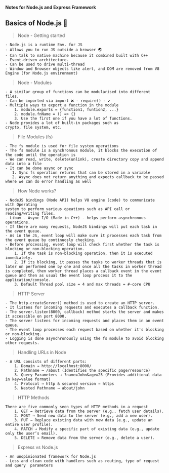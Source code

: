 **Notes for Node.js and Express Framework**

## Basics of Node.js 🚀

> Node - Getting started

    - Node.js is a runtime Env. for JS
    - Allows you to run JS outside a browser 🌏
    - Can talk to native machine because it combined built with C++
    - Event-driven architecture.
    - Can be used to drive multi-thread
    - Window and Browser objects like alert, and DOM are removed from V8 Engine (for Node.js environment)

> Node - Modules

    - A similar group of functions can be modularised into different files.
    - Can be imported via import ❌ - require() - ✔
    - Multiple ways to export a function in the module
        1. module.exports = {function1, funtion2, ...}
        2. module.fnName = () => {}
        3. Use the first one if you have a lot of functions.
    - Node provides a lot of built-in packages such as
    crypto, file system, etc.

> File Modules (fs)

    - The fs module is used for file system operations
    - The fs module is a synchronous module, it blocks the execution of the code until the operation is
    - We can read, write, delete(unlink), create directory copy and append data into a file
    - It can be done async or sync
       1. Sync fs operation returns that can be stored in a variable
       2. Async does not return anything and expects callback to be passed where we can do error handling as well

> How Node works?

    - NodeJS bindings (Node API) helps V8 engine (code) to communicate with Operating
    system to perform various opeations such as API call or reading/writing files.
    - Libuv - Async I/O (Made in C++) - helps perform asynchronous operations.
    - If there are many requests, NodeJS bindings will put each task in the event queue.
    - As in the JS, event loop will make sure it processes each task from the event queue by continuosly checking.
    - Before processing, event loop will check first whether the task is blocking or non-blocking operation.
        1. If the task is non-blocking operation, then it is executed immediately.
        2. If its blocking, it passes the tasks to worker threads that is later on performed one by one and once all the tasks in worker thread is completed, then worker thread places a callback event in the event queue and then as usual the event loop process it to the application/console.
        3. Default Thread pool size = 4 and max threads = #-core CPU

> HTTP Server

    - The http.createServer() method is used to create an HTTP server.
    - It listens for incoming requests and executes a callback function.
    - The server.listen(8000, callback) method starts the server and makes it accessible on port 8000.
    - The server listens for incoming requests and places them in an event queue.
    - The event loop processes each request based on whether it's blocking or non-blocking.
    - Logging is done asynchronously using the fs module to avoid blocking other requests.

> Handling URLs in Node

    - A URL consists of different parts:
        1. Domain → http://localhost:8000/
        2. Pathname → /about (Identifies the specific page/resource)
        3. Query Parameters → ?name=John&age=25 (Provides additional data in key=value format)
        4. Protocol → http & secured version → https
        5. Nested Pathname → about/john

> HTTP Methods

    There are five commonly seen types of HTTP methods in a request
        1. GET → Retrieve data from the server (e.g., fetch user details).
        2. POST → Send new data to the server (e.g., add a new user).
        3. PUT → Replace existing data with new data (e.g., update an entire user profile).
        4. PATCH → Modify a specific part of existing data (e.g., update only the user’s email).
        5. DELETE → Remove data from the server (e.g., delete a user).

> Express vs Node.js

    - An unopinionated framework for Node.js
    - Less and clean code with handlers such as routing, type of request and query  parameters
